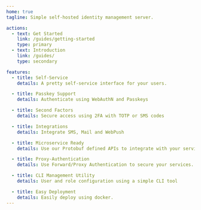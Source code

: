 ```yaml
---
home: true
tagline: Simple self-hosted identity management server.

actions:
  - text: Get Started
    link: /guides/getting-started
    type: primary
  - text: Introduction
    link: /guides/
    type: secondary

features:
  - title: Self-Service
    details: A pretty self-service interface for your users.

  - title: Passkey Support
    details: Authenticate using WebAuthN and Passkeys

  - title: Second Factors
    details: Secure access using 2FA with TOTP or SMS codes

  - title: Integrations
    details: Integrate SMS, Mail and WebPush

  - title: Microservice Ready
    details: Use our Protobuf defined APIs to integrate with your services

  - title: Proxy-Authentication
    details: Use Forward/Proxy Authentication to secure your services.

  - title: CLI Management Utility
    details: User and role configuration using a simple CLI tool

  - title: Easy Deployment
    details: Easily deploy using docker.
---
```

